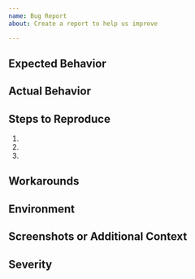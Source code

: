 ```yaml
---
name: Bug Report
about: Create a report to help us improve

---
```


## Expected Behavior


## Actual Behavior


## Steps to Reproduce

  1.
  2.
  3.

## Workarounds

## Environment

## Screenshots or Additional Context

## Severity
